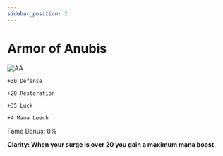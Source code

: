 ```yaml
---
sidebar_position: 2
---
```


# Armor of Anubis

![AA](https://vwiki.valorserver.com/api/item/picture/armor%20of%20anubis)

    +30 Defense
    
    +20 Restoration
    
    +35 Luck
    
    +4 Mana Leech
    
Fame Bonus: 8%

**Clarity: When your surge is over 20 you gain a maximum mana boost.**
